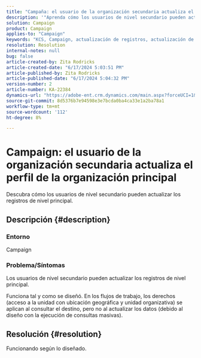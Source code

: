 ```yaml
---
title: "Campaña: el usuario de la organización secundaria actualiza el perfil de la organización principal"
description: '"Aprenda cómo los usuarios de nivel secundario pueden actualizar los registros de nivel principal".'
solution: Campaign
product: Campaign
applies-to: "Campaign"
keywords: "KCS, Campaign, actualización de registros, actualización de registros principales, actualización de usuarios secundarios, registro principal"
resolution: Resolution
internal-notes: null
bug: false
article-created-by: Zita Rodricks
article-created-date: "6/17/2024 5:03:51 PM"
article-published-by: Zita Rodricks
article-published-date: "6/17/2024 5:04:32 PM"
version-number: 2
article-number: KA-22384
dynamics-url: "https://adobe-ent.crm.dynamics.com/main.aspx?forceUCI=1&pagetype=entityrecord&etn=knowledgearticle&id=60196b8c-cb2c-ef11-840a-002248084fbb"
source-git-commit: 8d5376b7e94598e3e7bcda0ba4ca33e1a2ba78a1
workflow-type: tm+mt
source-wordcount: '112'
ht-degree: 8%

---
```


# Campaign: el usuario de la organización secundaria actualiza el perfil de la organización principal


Descubra cómo los usuarios de nivel secundario pueden actualizar los registros de nivel principal.

## Descripción {#description}


### Entorno

Campaign

### Problema/Síntomas

Los usuarios de nivel secundario pueden actualizar los registros de nivel principal.

Funciona tal y como se diseñó. En los flujos de trabajo, los derechos (acceso a la unidad con ubicación geográfica y unidad organizativa) se aplican al consultar el destino, pero no al actualizar los datos (debido al diseño con la ejecución de consultas masivas).


## Resolución {#resolution}


Funcionando según lo diseñado.
